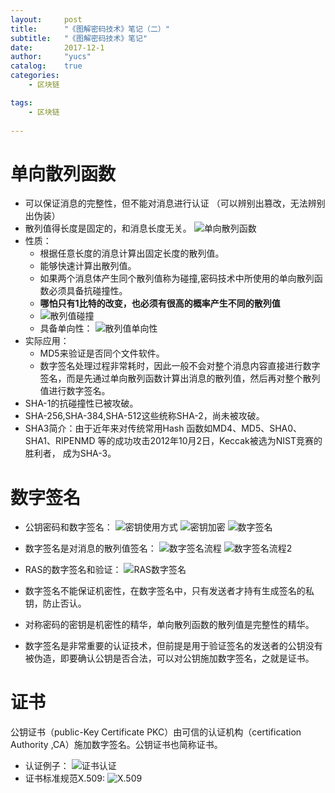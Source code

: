 ```yaml
---
layout:     post
title:      "《图解密码技术》笔记（二）"
subtitle:   "《图解密码技术》笔记"
date:       2017-12-1
author:     "yucs"
catalog:    true
categories: 
	- 区块链

tags:
    - 区块链
      
---
```

# 单向散列函数
- 可以保证消息的完整性，但不能对消息进行认证 （可以辨别出篡改，无法辨别出伪装）
- 散列值得长度是固定的，和消息长度无关。
![单向散列函数](/picture/单向散列函数.png)
- 性质：
  - 根据任意长度的消息计算出固定长度的散列值。
  - 能够快速计算出散列值。  
  - 如果两个消息体产生同个散列值称为碰撞,密码技术中所使用的单向散列函数必须具备抗碰撞性。
  - **哪怕只有1比特的改变，也必须有很高的概率产生不同的散列值**
  - ![散列值碰撞](/picture/散列值碰撞.png)
  - 具备单向性：
    ![散列值单向性](/picture/散列值单向性.png)
- 实际应用：
  - MD5来验证是否同个文件软件。
  - 数字签名处理过程非常耗时，因此一般不会对整个消息内容直接进行数字签名，而是先通过单向散列函数计算出消息的散列值，然后再对整个散列值进行数字签名。
 - SHA-1的抗碰撞性已被攻破。
 - SHA-256,SHA-384,SHA-512这些统称SHA-2，尚未被攻破。
 - SHA3简介：由于近年来对传统常用Hash 函数如MD4、MD5、SHA0、SHA1、RIPENMD 等的成功攻击2012年10月2日，Keccak被选为NIST竞赛的胜利者， 成为SHA-3。


# 数字签名
 - 公钥密码和数字签名：
   ![密钥使用方式](/picture/密钥使用方式.png)
  ![密钥加密](/picture/密钥加密.png)
  ![数字签名](/picture/数字签名.png)

 -  数字签名是对消息的散列值签名：
   ![数字签名流程](/picture/数字签名流程.png) 
   ![数字签名流程2](/picture/数字签名流程2.png) 
 - RAS的数字签名和验证：
  ![RAS数字签名](/picture/RAS数字签名.png)
 - 数字签名不能保证机密性，在数字签名中，只有发送者才持有生成签名的私钥，防止否认。
 - 对称密码的密钥是机密性的精华，单向散列函数的散列值是完整性的精华。
 - 数字签名是非常重要的认证技术，但前提是用于验证签名的发送者的公钥没有被伪造，即要确认公钥是否合法，可以对公钥施加数字签名，之就是证书。

# 证书
公钥证书（public-Key Certificate PKC）由可信的认证机构（certification Authority ,CA）施加数字签名。公钥证书也简称证书。
- 认证例子：
![证书认证](/picture/证书认证.png)
- 证书标准规范X.509:
 ![X.509](/picture/X.509.png)
    
  
  

  